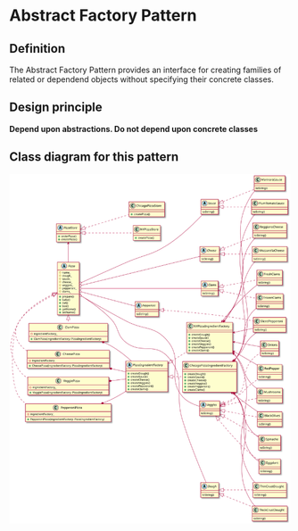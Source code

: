 # Abstract Factory Pattern

## Definition

The Abstract Factory Pattern provides an interface for creating families of related or dependend objects without specifying their concrete classes.

## Design principle

**Depend upon abstractions. Do not depend upon concrete classes**

## Class diagram for this pattern
![Alt text](./abstract-factory.svg)
